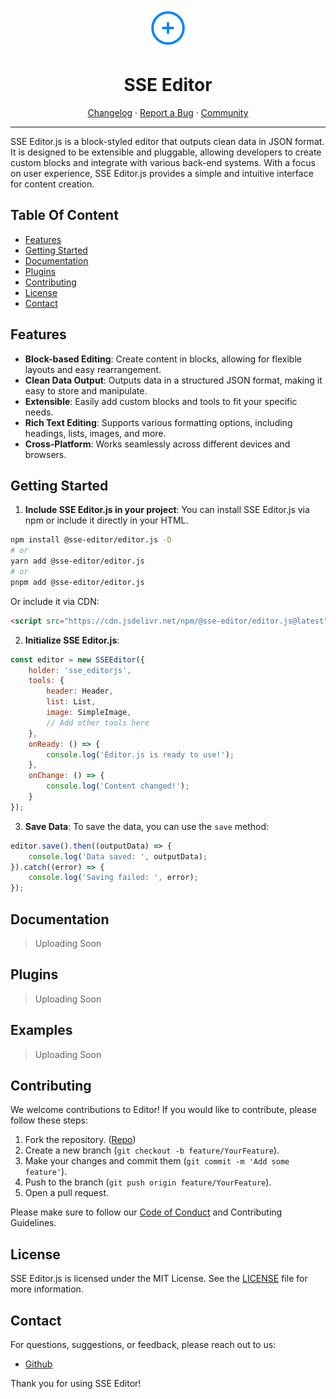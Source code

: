 <p align="center">
  <a href="https://clerk.com?utm_source=github&utm_medium=clerk_types" target="_blank" rel="noopener noreferrer">
    <picture>
      <source media="(prefers-color-scheme: dark)" srcset="./logo_dark.jpg" height="64">
      <img src="./logo.jpg" height="64">
    </picture>
  </a>
  <br />
  <h1 align="center">SSE Editor</h1>
</p>

<div align="center">

[Changelog](https://github.com/sse-editor/editor/blob/master/CHANGELOG.md)
·
[Report a Bug](https://github.com/sse-editor/editor/issues/new?assignees=&labels=needs-triage)
·
[Community](https://github.com/sse-editor/community)
</div>

---

SSE Editor.js is a block-styled editor that outputs clean data in JSON format. It is designed to be extensible and pluggable, allowing developers to create custom blocks and integrate with various back-end systems. With a focus on user experience, SSE Editor.js provides a simple and intuitive interface for content creation.

##  Table Of Content
- [Features](#features)
- [Getting Started](#getting-started)
- [Documentation](#documentation)
- [Plugins](#plugins)
- [Contributing](#contributing)
- [License](#license)
- [Contact](#contact)

## Features

- **Block-based Editing**: Create content in blocks, allowing for flexible layouts and easy rearrangement.
- **Clean Data Output**: Outputs data in a structured JSON format, making it easy to store and manipulate.
- **Extensible**: Easily add custom blocks and tools to fit your specific needs.
- **Rich Text Editing**: Supports various formatting options, including headings, lists, images, and more.
- **Cross-Platform**: Works seamlessly across different devices and browsers.

## Getting Started

1. **Include SSE Editor.js in your project**: You can install SSE Editor.js via npm or include it directly in your HTML.

```bash
npm install @sse-editor/editor.js -D
# or
yarn add @sse-editor/editor.js
# or
pnpm add @sse-editor/editor.js
```

Or include it via CDN:

```html
<script src="https://cdn.jsdelivr.net/npm/@sse-editor/editor.js@latest"></script>
```

2. **Initialize SSE Editor.js**:

```js
const editor = new SSEEditor({
    holder: 'sse_editorjs',
    tools: {
        header: Header,
        list: List,
        image: SimpleImage,
        // Add other tools here
    },
    onReady: () => {
        console.log('Editor.js is ready to use!');
    },
    onChange: () => {
        console.log('Content changed!');
    }
});
```

3. **Save Data**: To save the data, you can use the `save` method:

```js
editor.save().then((outputData) => {
    console.log('Data saved: ', outputData);
}).catch((error) => {
    console.log('Saving failed: ', error);
});
```

## Documentation

> Uploading Soon

## Plugins

> Uploading Soon

## Examples

> Uploading Soon

## Contributing

We welcome contributions to Editor! If you would like to contribute, please follow these steps:

1. Fork the repository. ([Repo](https://github.com/sse-editor/editor))
2. Create a new branch (`git checkout -b feature/YourFeature`).
3. Make your changes and commit them (`git commit -m 'Add some feature'`).
4. Push to the branch (`git push origin feature/YourFeature`).
5. Open a pull request.

Please make sure to follow our [Code of Conduct](https://github.com/sse-editor/editor/blob/master/CODE_OF_CONDUCT.md) and Contributing Guidelines.

## License

SSE Editor.js is licensed under the MIT License. See the [LICENSE](https://github.com/sse-editor/editor/blob/master/LICENSE) file for more information.

## Contact

For questions, suggestions, or feedback, please reach out to us:

- [Github](https://github.com/sse-editor/community)

Thank you for using SSE Editor!
